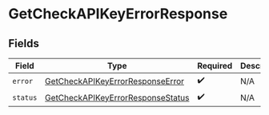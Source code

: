 # GetCheckAPIKeyErrorResponse


## Fields

| Field                                                                                         | Type                                                                                          | Required                                                                                      | Description                                                                                   |
| --------------------------------------------------------------------------------------------- | --------------------------------------------------------------------------------------------- | --------------------------------------------------------------------------------------------- | --------------------------------------------------------------------------------------------- |
| `error`                                                                                       | [GetCheckAPIKeyErrorResponseError](../../models/shared/getcheckapikeyerrorresponseerror.md)   | :heavy_check_mark:                                                                            | N/A                                                                                           |
| `status`                                                                                      | [GetCheckAPIKeyErrorResponseStatus](../../models/shared/getcheckapikeyerrorresponsestatus.md) | :heavy_check_mark:                                                                            | N/A                                                                                           |
